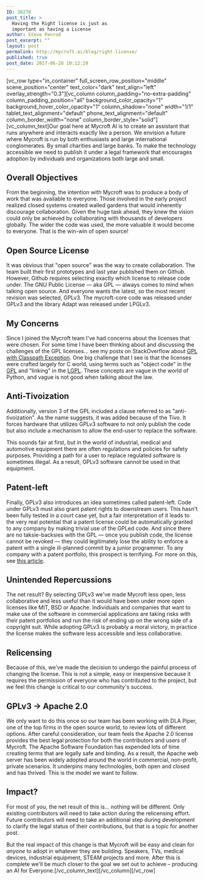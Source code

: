 ```yaml
---
ID: 30270
post_title: >
  Having the Right license is just as
  important as having a License
author: Steve Penrod
post_excerpt: ""
layout: post
permalink: http://mycroft.ai/blog/right-license/
published: true
post_date: 2017-06-28 10:12:29
---
```

[vc_row type="in_container" full_screen_row_position="middle" scene_position="center" text_color="dark" text_align="left" overlay_strength="0.3"][vc_column column_padding="no-extra-padding" column_padding_position="all" background_color_opacity="1" background_hover_color_opacity="1" column_shadow="none" width="1/1" tablet_text_alignment="default" phone_text_alignment="default" column_border_width="none" column_border_style="solid"][vc_column_text]Our goal here at Mycroft AI is to create an assistant that runs anywhere and interacts exactly like a person. We envision a future where Mycroft is run by both enthusiasts and large international conglomerates. By small charities and large banks. To make the technology accessible we need to publish it under a legal framework that encourages adoption by individuals and organizations both large and small.
<h2>Overall Objectives</h2>
From the beginning, the intention with Mycroft was to produce a body of work that was available to everyone. Those involved in the early project realized closed systems created walled gardens that would inherently discourage collaboration. Given the huge task ahead, they knew the vision could only be achieved by collaborating with thousands of developers globally. The wider the code was used, the more valuable it would become to everyone. That is the win-win of open source!
<h2>Open Source License</h2>
It was obvious that "open source" was the way to create collaboration. The team built their first prototypes and last year published them on Github. However, Github requires selecting exactly which license to release code under. The GNU Public License — aka GPL — always comes to mind when talking open source. And everyone wants the latest, so the most recent revision was selected, GPLv3. The mycroft-core code was released under GPLv3 and the library Adapt was released under LPGLv3.
<h2>My Concerns</h2>
Since I joined the Mycroft team I've had concerns about the licenses that were chosen. For some time I have been thinking about and discussing the challenges of the GPL licenses... see my posts on StackOverflow about <a href="https://softwareengineering.stackexchange.com/a/326325/239488">GPL with Classpath Exception</a>. One big challenge that I see is that the licenses were crafted largely for C world, using terms such as "object code" in the <a href="https://www.gnu.org/licenses/gpl-3.0.en.html">GPL</a> and "linking" in the <a href="https://www.gnu.org/licenses/lgpl-3.0.en.html">LGPL</a>. These concepts are vague in the world of Python, and vague is not good when talking about the law.
<h2>Anti-Tivoization</h2>
Additionally, version 3 of the GPL included a clause referred to as "anti-tivoization". As the name suggests, it was added because of the Tivo. It forces hardware that utilizes GPLv3 software to not only publish the code but also include a mechanism to allow the end-user to replace the software.

This sounds fair at first, but in the world of industrial, medical and automotive equipment there are often regulations and policies for safety purposes. Providing a path for a user to replace regulated software is sometimes illegal. As a result, GPLv3 software cannot be used in that equipment.
<h2>Patent-left</h2>
Finally, GPLv3 also introduces an idea sometimes called patent-left. Code under GPLv3 must also grant patent rights to downstream users. This hasn't been fully tested in a court case yet, but a fair interpretation of it leads to the very real potential that a patent license could be automatically granted to any company by making trivial use of the GPLed code. And since there are no taksie-backsies with the GPL — once you publish code, the license cannot be revoked — they could legitimately lose the ability to enforce a patent with a single ill-planned commit by a junior programmer. To any company with a patent portfolio, this prospect is terrifying. For more on this, see <a href="http://www.internationallawoffice.com/Newsletters/IT-Internet/International/Osborne-Clarke/Open-source-software-and-patents-how-the-GPLv3-affects-patent-portfolios">this article</a>.
<h2>Unintended Repercussions</h2>
The net result? By selecting GPLv3 we've made Mycroft less open, less collaborative and less useful than it would have been under more open licenses like MIT, BSD or Apache. Individuals and companies that want to make use of the software in commercial applications are taking risks with their patent portfolios and run the risk of ending up on the wrong side of a copyright suit. While adopting GPLv3 is probably a moral victory, in practice the license makes the software less accessible and less collaborative.
<h2>Relicensing</h2>
Because of this, we've made the decision to undergo the painful process of changing the license. This is not a simple, easy or inexpensive because it requires the permission of everyone who has contributed to the project, but we feel this change is critical to our community's success.
<h2>GPLv3 → Apache 2.0</h2>
We only want to do this once so our team has been working with DLA Piper, one of the top firms in the open source world, to review lots of different options. After careful consideration, our team feels the Apache 2.0 license provides the best legal protection for both the contributors and users of Mycroft. The Apache Software Foundation has expended lots of time creating terms that are legally safe and binding. As a result, the Apache web server has been widely adopted around the world in commercial, non-profit, private scenarios. It underpins many technologies, both open and closed and has thrived. This is the model we want to follow.
<h2>Impact?</h2>
For most of you, the net result of this is... nothing will be different. Only existing contributors will need to take action during the relicensing effort. Future contributors will need to take an additional step during development to clarify the legal status of their contributions, but that is a topic for another post.

But the real impact of this change is that Mycroft will be easy and clean for <em>anyone</em> to adopt in whatever they are building. Speakers, TVs, medical devices, industrial equipment, STEAM projects and more. After this is complete we'll be much closer to the goal we set out to achieve – producing an AI for Everyone.[/vc_column_text][/vc_column][/vc_row]
